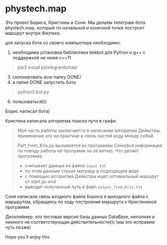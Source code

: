 # phystech.map

Это проект Бориса, Кристины и Сони. Мы делаем телеграм-бота phystech.map, который по начальной и конечной точке построит маршрут внутри Физтеха. 

для запуска бота со своего компьютера необходимо:

1) необходима установка библиотеки telebot для Python и g++ с поддержкой не ниже c++11
> pip3 install pytelegrambotapi
3) склонировать всю папку DONE/
4) в папке DONE запустить бота 
> python3 bot.py
6) пользоваться)))
  
Борис написал бота)
  
Кристина написала алгоритма поиска пути в графе:
>
>Моя часть работы заключается в написании алгоритма Дейкстры, применение его на практике и связь частей кода между собой.
>
>Part_from_Kris.py вызывается из программы Сони(вся информация по поводу работы её программ на её ветке).
>Что делает программа:
>- считывает данные из файла `input.txt`
>- по этим данным строит матрицу в подходящем виде
>- с помощью алгоритма Дейкстры ищет оптимальный маршрут от start до end
>- выводит полученный путь в файл `output_from_Kris.txt`
  

Соня написала связь входного файла Бориса и выходного файла с маршрутом, обращаясь по ходу построения маршрута к Кристининой программе
  
Дисклеймер: это тестовая версия базы данных DataBase, неполная и немного не соответствующая действительности))) (мы это исправим чуть позже)
  
Hope you'll enjoy this
